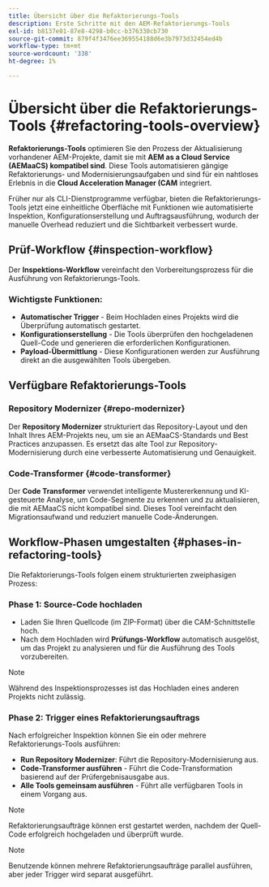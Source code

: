 ```yaml
---
title: Übersicht über die Refaktorierungs-Tools
description: Erste Schritte mit den AEM-Refaktorierungs-Tools
exl-id: b8137e01-87e8-4298-b0cc-b376330cb730
source-git-commit: 879f4f3476ee369554188d6e3b7973d32454ed4b
workflow-type: tm+mt
source-wordcount: '338'
ht-degree: 1%

---
```


<!-- Alexandru: temporarily commeting this out, since it breaks validation

>[!CONTEXTUALHELP]
>id="aemcloud_rs_overview"
>title="Overview"
>abstract="Refactoring Tools is a solution developed by Adobe to help refactor existing AEM projects for compatibility with AEM as a Cloud Service. The tools are executed via Cloud Acceleration Manager (CAM) and automate key modernization tasks."
>additional-url="https://experienceleague.adobe.com/docs/experience-manager-cloud-service/content/migration-journey/cloud-migration/content-transfer-tool/guidelines-best-practices-content-transfer-tool.html?lang=de" text="Guidelines and Best Practices"

-->

# Übersicht über die Refaktorierungs-Tools {#refactoring-tools-overview}

**Refaktorierungs-Tools** optimieren Sie den Prozess der Aktualisierung vorhandener AEM-Projekte, damit sie mit **AEM as a Cloud Service (AEMaaCS) kompatibel sind**. Diese Tools automatisieren gängige Refaktorierungs- und Modernisierungsaufgaben und sind für ein nahtloses Erlebnis in die **Cloud Acceleration Manager (CAM** integriert.

Früher nur als CLI-Dienstprogramme verfügbar, bieten die Refaktorierungs-Tools jetzt eine einheitliche Oberfläche mit Funktionen wie automatisierte Inspektion, Konfigurationserstellung und Auftragsausführung, wodurch der manuelle Overhead reduziert und die Sichtbarkeit verbessert wurde.

## Prüf-Workflow {#inspection-workflow}

Der **Inspektions-Workflow** vereinfacht den Vorbereitungsprozess für die Ausführung von Refaktorierungs-Tools.

### Wichtigste Funktionen:

* **Automatischer Trigger** - Beim Hochladen eines Projekts wird die Überprüfung automatisch gestartet.
* **Konfigurationserstellung** - Die Tools überprüfen den hochgeladenen Quell-Code und generieren die erforderlichen Konfigurationen.
* **Payload-Übermittlung** - Diese Konfigurationen werden zur Ausführung direkt an die ausgewählten Tools übergeben.

## Verfügbare Refaktorierungs-Tools

### Repository Modernizer {#repo-modernizer}

Der **Repository Modernizer** strukturiert das Repository-Layout und den Inhalt Ihres AEM-Projekts neu, um sie an AEMaaCS-Standards und Best Practices anzupassen. Es ersetzt das alte Tool zur Repository-Modernisierung durch eine verbesserte Automatisierung und Genauigkeit.

### Code-Transformer {#code-transformer}

Der **Code Transformer** verwendet intelligente Mustererkennung und KI-gesteuerte Analyse, um Code-Segmente zu erkennen und zu aktualisieren, die mit AEMaaCS nicht kompatibel sind. Dieses Tool vereinfacht den Migrationsaufwand und reduziert manuelle Code-Änderungen.

## Workflow-Phasen umgestalten {#phases-in-refactoring-tools}

Die Refaktorierungs-Tools folgen einem strukturierten zweiphasigen Prozess:

### Phase 1: Source-Code hochladen

* Laden Sie Ihren Quellcode (im ZIP-Format) über die CAM-Schnittstelle hoch.
* Nach dem Hochladen wird **Prüfungs-Workflow** automatisch ausgelöst, um das Projekt zu analysieren und für die Ausführung des Tools vorzubereiten.

>[!NOTE]
>Während des Inspektionsprozesses ist das Hochladen eines anderen Projekts nicht zulässig.

### Phase 2: Trigger eines Refaktorierungsauftrags

Nach erfolgreicher Inspektion können Sie ein oder mehrere Refaktorierungs-Tools ausführen:

* **Run Repository Modernizer**: Führt die Repository-Modernisierung aus.
* **Code-Transformer ausführen** - Führt die Code-Transformation basierend auf der Prüfergebnisausgabe aus.
* **Alle Tools gemeinsam ausführen** - Führt alle verfügbaren Tools in einem Vorgang aus.

>[!NOTE]
>Refaktorierungsaufträge können erst gestartet werden, nachdem der Quell-Code erfolgreich hochgeladen und überprüft wurde.

>[!NOTE]
>Benutzende können mehrere Refaktorierungsaufträge parallel ausführen, aber jeder Trigger wird separat ausgeführt.
